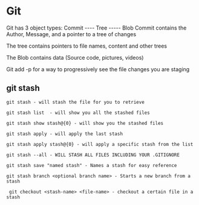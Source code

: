 # Git 

Git has 3 object types: Commit ---- Tree ----- Blob
  Commit contains the Author, Message, and a pointer to a tree of changes

  The tree contains pointers to file names, content and other trees

  The Blob contains data  (Source code, pictures, videos)

  Git add -p for a way to progressively see the file changes you are staging 

  ## git stash
    git stash - will stash the file for you to retrieve

    git stash list  - will show you all the stashed files

    git stash show stash@{0} - will show you the stashed files

    git stash apply - will apply the last stash

    git stash apply stash@{0} - will apply a specific stash from the list

    git stash --all - WILL STASH ALL FILES INCLUDING YOUR .GITIGNORE

    git stash save "named stash" - Names a stash for easy reference

    git stash branch <optional branch name> - Starts a new branch from a stash

     git checkout <stash-name> <file-name> - checkout a certain file in a stash


